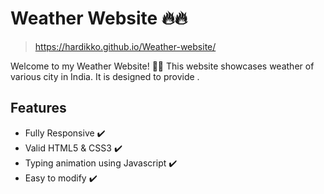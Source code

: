 # Weather Website 🔥🔥
> https://hardikko.github.io/Weather-website/

Welcome to my Weather Website! 🎉🚀 This website showcases weather of various city in India. It is designed to provide .

## Features

- Fully Responsive ✔️
- Valid HTML5 & CSS3 ✔️
- Typing animation using Javascript ✔️
- Easy to modify ✔️
